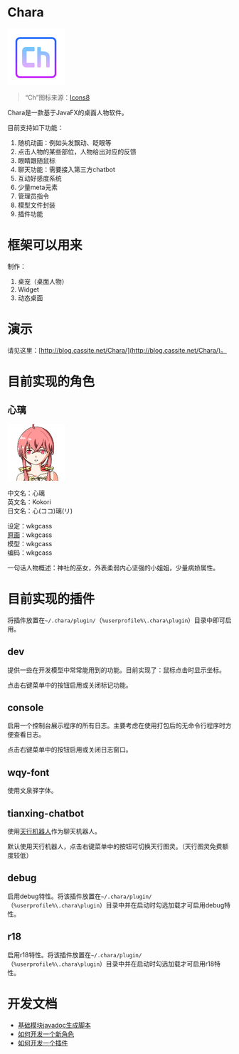 # Chara

<img src="docs/readme-bundle/chara.png" width="128px" height="128px">

> “Ch”图标来源：[Icons8](https://icons8.com)

Chara是一款基于JavaFX的桌面人物软件。

目前支持如下功能：

1. 随机动画：例如头发飘动、眨眼等
2. 点击人物的某些部位，人物给出对应的反馈
3. 眼睛跟随鼠标
4. 聊天功能：需要接入第三方chatbot
5. 互动好感度系统
6. 少量meta元素
7. 管理员指令
8. 模型文件封装
9. 插件功能

# 框架可以用来

制作：

1. 桌宠（桌面人物）
2. Widget
3. 动态桌面

# 演示

请见这里：[http://blog.cassite.net/Chara/](http://blog.cassite.net/Chara/)。

# 目前实现的角色

## 心璃

[<img src="docs/readme-bundle/kokori.png" width="128px" height="128px">](https://github.com/wkgcass/Chara/tree/master/characters/kokori)

中文名：心璃  
英文名：Kokori  
日文名：心(ココ)璃(リ)  

设定：wkgcass  
[原画](https://www.pixiv.net/artworks/85094809)：wkgcass  
模型：wkgcass  
编码：wkgcass

一句话人物概述：神社的巫女，外表柔弱内心坚强的小姐姐，少量病娇属性。

# 目前实现的插件

将插件放置在`~/.chara/plugin/`（`%userprofile%\.chara\plugin`）目录中即可启用。

## dev

提供一些在开发模型中常常能用到的功能。目前实现了：鼠标点击时显示坐标。

点击右键菜单中的按钮启用或关闭标记功能。

## console

启用一个控制台展示程序的所有日志。主要考虑在使用打包后的无命令行程序时方便查看日志。

点击右键菜单中的按钮启用或关闭日志窗口。

## wqy-font

使用文泉驿字体。

## tianxing-chatbot

使用[天行机器人](https://www.tianapi.com/search/机器人)作为聊天机器人。

默认使用天行机器人，点击右键菜单中的按钮可切换天行图灵。（天行图灵免费额度较低）

## debug

启用debug特性。将该插件放置在`~/.chara/plugin/`（`%userprofile%\.chara\plugin`）目录中并在启动时勾选加载才可启用debug特性。

## r18

启用r18特性。将该插件放置在`~/.chara/plugin/`（`%userprofile%\.chara\plugin`）目录中并在启动时勾选加载才可启用r18特性。

# 开发文档

* [基础模块javadoc生成脚本](docs/generate-javadoc.sh)
* [如何开发一个新角色](docs/how-to-develop-a-new-character.md)
* [如何开发一个插件](docs/how-to-develop-a-new-plugin.md)
